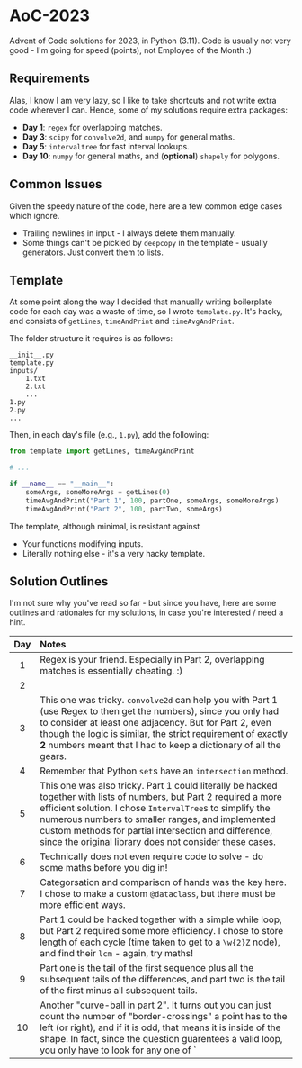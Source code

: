 # AoC-2023

Advent of Code solutions for 2023, in Python (3.11). Code is usually not very good - I'm going for 
speed (points), not Employee of the Month :)

## Requirements

Alas, I know I am very lazy, so I like to take shortcuts and not write extra code wherever I can. 
Hence, some of my solutions require extra packages:

- **Day 1**: `regex` for overlapping matches.
- **Day 3**: `scipy` for `convolve2d`, and `numpy` for general maths.
- **Day 5**: `intervaltree` for fast interval lookups.
- **Day 10**: `numpy` for general maths, and (**optional**) `shapely` for polygons.

## Common Issues

Given the speedy nature of the code, here are a few common edge cases which ignore. 

- Trailing newlines in input - I always delete them manually.
- Some things can't be pickled by `deepcopy` in the template - usually generators. Just convert them to lists.

## Template

At some point along the way I decided that manually writing boilerplate code for each day was a waste of time, so I wrote `template.py`. It's hacky, and consists of `getLines`, `timeAndPrint` and `timeAvgAndPrint`. 

The folder structure it requires is as follows:
```
__init__.py
template.py
inputs/
	1.txt
	2.txt
	...
1.py
2.py
...
```

Then, in each day's file (e.g., `1.py`), add the following:
```Python
from template import getLines, timeAvgAndPrint

# ...

if __name__ == "__main__":
    someArgs, someMoreArgs = getLines(0)
    timeAvgAndPrint("Part 1", 100, partOne, someArgs, someMoreArgs)
    timeAvgAndPrint("Part 2", 100, partTwo, someArgs)
```

The template, although minimal, is resistant against
- Your functions modifying inputs.
- Literally nothing else - it's a very hacky template.

## Solution Outlines

I'm not sure why you've read so far - but since you have, here are some outlines and rationales for my solutions, in case you're interested / need a hint.

| Day | Notes |
| :-: | :---- |
| 1   | Regex is your friend. Especially in Part 2, overlapping matches is essentially cheating. :) |
| 2   |       |
| 3   | This one was tricky. `convolve2d` can help you with Part 1 (use Regex to then get the numbers), since you only had to consider at least one adjacency. But for Part 2, even though the logic is similar, the strict requirement of exactly **2** numbers meant that I had to keep a dictionary of all the gears. |
| 4   | Remember that Python `set`s have an `intersection` method.
| 5   | This one was also tricky. Part 1 could literally be hacked together with lists of numbers, but Part 2 required a more efficient solution. I chose `IntervalTree`s to simplify the numerous numbers to smaller ranges, and implemented custom methods for partial intersection and difference, since the original library does not consider these cases. |
| 6   | Technically does not even require code to solve - do some maths before you dig in! |
| 7   | Categorsation and comparison of hands was the key here. I chose to make a custom `@dataclass`, but there must be more efficient ways. |
| 8   | Part 1 could be hacked together with a simple while loop, but Part 2 required some more efficiency. I chose to store length of each cycle (time taken to get to a `\w{2}Z` node), and find their `lcm` - again, try maths! |
| 9   | Part one is the tail of the first sequence plus all the subsequent tails of the differences, and part two is the tail of the first minus all subsequent tails. |
| 10  | Another "curve-ball in part 2". It turns out you can just count the number of "border-crossings" a point has to the left (or right), and if it is odd, that means it is inside of the shape. In fact, since the question guarentees a valid loop, you only have to look for any one of `|JL`. Or, if you're feeling particularly lazy, use `shapely`! |